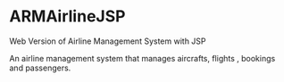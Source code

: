 # ARMAirlineJSP
Web Version of Airline Management System with JSP

An airline management system that manages aircrafts, flights , bookings and passengers.
